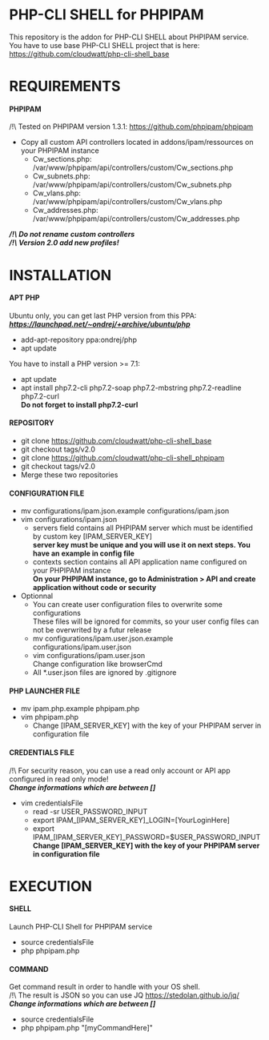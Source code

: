 # PHP-CLI SHELL for PHPIPAM

This repository is the addon for PHP-CLI SHELL about PHPIPAM service.  
You have to use base PHP-CLI SHELL project that is here: https://github.com/cloudwatt/php-cli-shell_base


# REQUIREMENTS

#### PHPIPAM
/!\ Tested on PHPIPAM version 1.3.1: https://github.com/phpipam/phpipam
* Copy all custom API controllers located in addons/ipam/ressources on your PHPIPAM instance
    * Cw_sections.php: /var/www/phpipam/api/controllers/custom/Cw_sections.php
	* Cw_subnets.php: /var/www/phpipam/api/controllers/custom/Cw_subnets.php
	* Cw_vlans.php: /var/www/phpipam/api/controllers/custom/Cw_vlans.php
	* Cw_addresses.php: /var/www/phpipam/api/controllers/custom/Cw_addresses.php  

__*/!\ Do not rename custom controllers*__  
__*/!\ Version 2.0 add new profiles!*__


# INSTALLATION

#### APT PHP
Ubuntu only, you can get last PHP version from this PPA:  
__*https://launchpad.net/~ondrej/+archive/ubuntu/php*__
* add-apt-repository ppa:ondrej/php
* apt update

You have to install a PHP version >= 7.1:
* apt update
* apt install php7.2-cli php7.2-soap php7.2-mbstring php7.2-readline php7.2-curl  
__Do not forget to install php7.2-curl__

#### REPOSITORY
* git clone https://github.com/cloudwatt/php-cli-shell_base
* git checkout tags/v2.0
* git clone https://github.com/cloudwatt/php-cli-shell_phpipam
* git checkout tags/v2.0
* Merge these two repositories

#### CONFIGURATION FILE
* mv configurations/ipam.json.example configurations/ipam.json
* vim configurations/ipam.json
    * servers field contains all PHPIPAM server which must be identified by custom key [IPAM_SERVER_KEY]  
	  __server key must be unique and you will use it on next steps. You have an example in config file__
	* contexts section contains all API application name configured on your PHPIPAM instance  
	  __On your PHPIPAM instance, go to Administration > API and create application without code or security__
* Optionnal
    * You can create user configuration files to overwrite some configurations  
	  These files will be ignored for commits, so your user config files can not be overwrited by a futur release
	* mv configurations/ipam.user.json.example configurations/ipam.user.json
	* vim configurations/ipam.user.json  
	  Change configuration like browserCmd
	* All *.user.json files are ignored by .gitignore

#### PHP LAUNCHER FILE
* mv ipam.php.example phpipam.php
* vim phpipam.php
    * Change [IPAM_SERVER_KEY] with the key of your PHPIPAM server in configuration file

#### CREDENTIALS FILE
/!\ For security reason, you can use a read only account or API app configured in read only mode!  
__*Change informations which are between []*__
* vim credentialsFile
    * read -sr USER_PASSWORD_INPUT
    * export IPAM_[IPAM_SERVER_KEY]_LOGIN=[YourLoginHere]
    * export IPAM_[IPAM_SERVER_KEY]_PASSWORD=$USER_PASSWORD_INPUT  
	  __Change [IPAM_SERVER_KEY] with the key of your PHPIPAM server in configuration file__


# EXECUTION

#### SHELL
Launch PHP-CLI Shell for PHPIPAM service
* source credentialsFile
* php phpipam.php

#### COMMAND
Get command result in order to handle with your OS shell.  
/!\ The result is JSON so you can use JQ https://stedolan.github.io/jq/  
__*Change informations which are between []*__
* source credentialsFile
* php phpipam.php "[myCommandHere]"